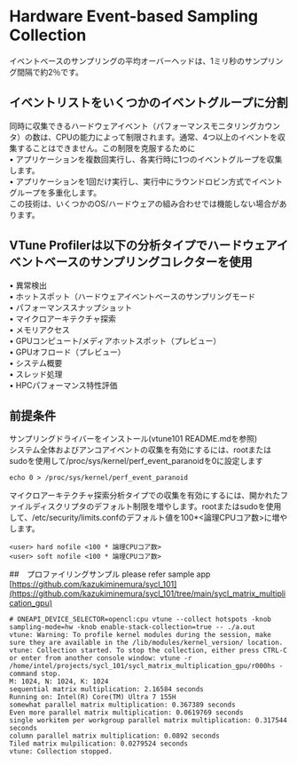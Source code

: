 # Hardware Event-based Sampling Collection
イベントベースのサンプリングの平均オーバーヘッドは、1ミリ秒のサンプリング間隔で約2％です。

## イベントリストをいくつかのイベントグループに分割
同時に収集できるハードウェアイベント（パフォーマンスモニタリングカウンタ）の数は、CPUの能力によって制限されます。通常、4つ以上のイベントを収集することはできません。この制限を克服するために  
• アプリケーションを複数回実行し、各実行時に1つのイベントグループを収集します。  
• アプリケーションを1回だけ実行し、実行中にラウンドロビン方式でイベントグループを多重化します。  
この技術は、いくつかのOS/ハードウェアの組み合わせでは機能しない場合があります。  

## VTune Profilerは以下の分析タイプでハードウェアイベントベースのサンプリングコレクターを使用
• 異常検出  
• ホットスポット（ハードウェアイベントベースのサンプリングモード  
• パフォーマンススナップショット  
• マイクロアーキテクチャ探索  
• メモリアクセス  
• GPUコンピュート/メディアホットスポット（プレビュー）  
• GPUオフロード（プレビュー）  
• システム概要  
• スレッド処理  
• HPCパフォーマンス特性評価    

## 前提条件
サンプリングドライバーをインストール(vtune101 README.mdを参照)  
システム全体およびアンコアイベントの収集を有効にするには、rootまたはsudoを使用して/proc/sys/kernel/perf_event_paranoidを0に設定します
```
echo 0 > /proc/sys/kernel/perf_event_paranoid
```
マイクロアーキテクチャ探索分析タイプでの収集を有効にするには、開かれたファイルディスクリプタのデフォルト制限を増やします。rootまたはsudoを使用して、/etc/security/limits.confのデフォルト値を100*<論理CPUコア数>に増やします。
```
<user> hard nofile <100 * 論理CPUコア数>
<user> soft nofile <100 * 論理CPUコア数>
```

##　プロファイリングサンプル
please refer sample app [https://github.com/kazukiminemura/sycl_101](https://github.com/kazukiminemura/sycl_101/tree/main/sycl_matrix_multiplication_gpu)

```
# ONEAPI_DEVICE_SELECTOR=opencl:cpu vtune --collect hotspots -knob sampling-mode=hw -knob enable-stack-collection=true -- ./a.out
vtune: Warning: To profile kernel modules during the session, make sure they are available in the /lib/modules/kernel_version/ location.
vtune: Collection started. To stop the collection, either press CTRL-C or enter from another console window: vtune -r /home/intel/projects/sycl_101/sycl_matrix_multiplication_gpu/r000hs -command stop.
M: 1024, N: 1024, K: 1024
sequential matrix multiplication: 2.16584 seconds
Running on: Intel(R) Core(TM) Ultra 7 155H
somewhat parallel matrix multiplication: 0.367389 seconds
Even more parallel matrix multiplication: 0.0619769 seconds
single workitem per workgroup parallel matrix multiplication: 0.317544 seconds
column parallel matrix multiplication: 0.0892 seconds
Tiled matrix mulpilication: 0.0279524 seconds
vtune: Collection stopped.
```
